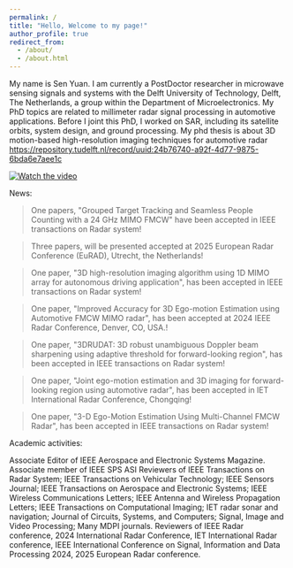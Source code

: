 ```yaml
---
permalink: /
title: "Hello, Welcome to my page!"
author_profile: true
redirect_from: 
  - /about/
  - /about.html
---
```


My name is Sen Yuan. I am currently a PostDoctor researcher in microwave sensing signals and systems with the Delft University of Technology, Delft, The Netherlands, a group within the Department of Microelectronics. My PhD topics are related to millimeter radar signal processing in automotive applications. Before I joint this PhD, I worked on SAR, including its satellite orbits, system design, and ground processing. My phd thesis is about 3D motion-based high-resolution imaging techniques for automotive radar https://repository.tudelft.nl/record/uuid:24b76740-a92f-4d77-9875-6bda6e7aee1c

[![Watch the video](https://img.youtube.com/vi/dAwDt5ok644/0.jpg)]([https://www.youtube.com/watch?v=dAwDt5ok644](https://www.youtube.com/watch?v=dAwDt5ok644&ab_channel=MS3group%2CEEMCSTUdelft))

News: 
> One papers, "Grouped Target Tracking and Seamless People Counting with a 24 GHz MIMO FMCW" have been accepted in IEEE transactions on Radar system!

> Three papers, will be presented  accepted at 2025 European Radar Conference (EuRAD), Utrecht, the Netherlands! 

>  One paper, "3D high-resolution imaging algorithm using 1D MIMO array for autonomous driving application", has been accepted in IEEE transactions on Radar system!

> One paper, "Improved Accuracy for 3D Ego-motion Estimation using Automotive FMCW MIMO radar", has been accepted at 2024 IEEE Radar Conference, Denver, CO, USA.!
 
>  One paper, "3DRUDAT: 3D robust unambiguous Doppler beam sharpening using adaptive threshold for forward-looking region", has been accepted in IEEE transactions on Radar system!

>  One paper, "Joint ego-motion estimation and 3D imaging for forward-looking region using automotive radar", has been accepted in IET International Radar Conference, Chongqing!

>  One paper, "3-D Ego-Motion Estimation Using Multi-Channel FMCW Radar", has been accepted in IEEE transactions on Radar system!



Academic activities:

Associate Editor of IEEE Aerospace and Electronic Systems Magazine.
Associate member of IEEE SPS ASI 
Reviewers of IEEE Transactions on Radar System; IEEE Transactions on Vehicular Technology; IEEE Sensors Journal; IEEE Transactions on Aerospace and Electronic Systems; IEEE Wireless Communications Letters; IEEE Antenna and Wireless Propagation Letters;  IEEE Transactions on Computational Imaging; IET radar sonar and navigation; Journal of Circuits, Systems, and Computers; Signal, Image and Video Processing; Many MDPI journals.
Reviewers of IEEE Radar conference, 2024 International Radar Conference, IET International Radar conference, IEEE International Conference on Signal, Information and Data Processing 2024,  2025 European Radar conference.   

